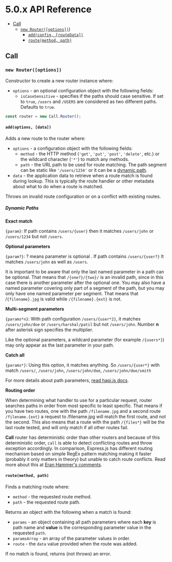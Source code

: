 # 5.0.x API Reference

- [Call](#Call)
  - [`new Router([options])`](#new-Router-options))
    - [`add(config, [routeData])`](#addconfig-routedata)
    - [`route(method, path)`](#routemethod-path)

## Call

### `new Router([options])`

Constructor to create a new router instance where:
- `options` - an optional configuration object with the following fields:
    - `isCaseSensitive` - specifies if the paths should case sensitive. If set to `true`,
    `/users` and `/USERS` are considered as two different paths. Defaults to `true`.
    
```js
const router = new Call.Router();
```


#### `add(options, [data])`

Adds a new route to the router where:
- `options` - a configuration object with the following fields:
    - `method` - the HTTP method (`'get'`, `'put'`, `'post'`, `'delete'`, etc.) or the wildcard
      character (`'*'`) to match any methods.
    - `path` - the URL path to be used for route matching. The path segment can be static like
      `'/users/1234'` or it can be a [dynamic path](#Dynamic-Paths).
- `data` - the application data to retrieve when a route match is found during lookup. This is
  typically the route handler or other metadata about what to do when a route is matched.

Throws on invalid route configuration or on a conflict with existing routes.

##### Dynamic Paths

**Exact match**

`{param}`: If path contains `/users/{user}` then it matches `/users/john` or `/users/1234` but not `/users`.


**Optional parameters**

`{param?}`: ? means parameter is optional . If path contains `/users/{user?}` It matches `/users/john` as well as `/users`.

It is important to be aware that only the last named parameter in a path can be optional. That means that `/{one?}/{two}/` is an invalid path, since in this case there is another parameter after the optional one. You may also have a named parameter covering only part of a segment of the path, but you may only have one named parameter per segment. That means that /`{filename}.jpg` is valid while `/{filename}.{ext}` is not.


**Multi-segment parameters**

`{params*n}`: With path configuration `/users/{user*2}`, it matches `/users/john/doe` or `/users/harshal/patil` but not `/users/john`. Number **n** after asterisk sign specifies the multiplier.

Like the optional parameters, a wildcard parameter (for example `/{users*}`) may only appear as the last parameter in your path.


**Catch all**

`{params*}`: Using this option, it matches anything. So `/users/{user*}` with match `/users/`, `/users/john`, `/users/john/doe`, `/users/john/doe/smith`

For more details about path parameters, [read hapi.js docs](https://github.com/hapijs/hapi/blob/master/API.md#path-parameters).


**Routing order**

When determining what handler to use for a particular request, router searches paths in order from most specific to least specific. That means if you have two routes, one with the path `/filename.jpg` and a second route `/filename.{ext}` a request to /filename.jpg will match the first route, and not the second. This also means that a route with the path `/{files*}` will be the last route tested, and will only match if all other routes fail.

**Call** router has deterministic order than other routers and because of this deterministic order, `call` is able to detect conflicting routes and throw exception accordingly. In comparison, Express.js has different routing mechanism based on simple RegEx pattern matching making it faster (probably it only matters in theory) but unable to catch route conflicts. Read more about this at [Eran Hammer's comments](https://gist.github.com/hueniverse/a3109f716bf25718ba0e).


#### `route(method, path)`

Finds a matching route where:
- `method` - the requested route method.
- `path` - the requested route path.

Returns an object with the following when a match is found:
- `params` - an object containing all path parameters where each **key** is path name and
  **value** is the corresponding parameter value in the requested `path`.
- `paramsArray` - an array of the parameter values in order.
- `route` - the `data` value provided when the route was added.

If no match is found, returns (not throws) an error.
